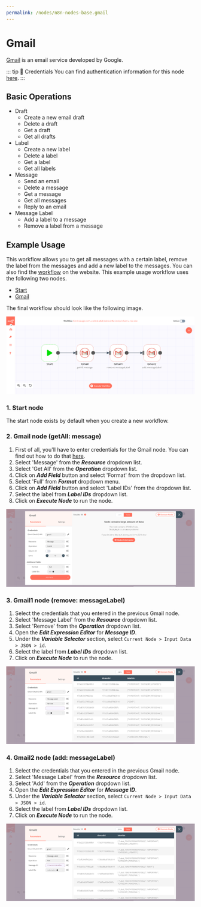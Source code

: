 ```yaml
---
permalink: /nodes/n8n-nodes-base.gmail
---
```


# Gmail

[Gmail](https://www.gmail.com) is an email service developed by Google.

::: tip 🔑 Credentials
You can find authentication information for this node [here](../../../credentials/Google/README.md).
:::

## Basic Operations

- Draft
    - Create a new email draft
    - Delete a draft
    - Get a draft
    - Get all drafts
- Label
    - Create a new label
    - Delete a label
    - Get a label
    - Get all labels
- Message
    - Send an email
    - Delete a message
    - Get a message
    - Get all messages
    - Reply to an email
- Message Label
    - Add a label to a message
    - Remove a label from a message

## Example Usage

This workflow allows you to get all messages with a certain label, remove the label from the messages and add a new label to the messages. You can also find the [workflow](https://n8n.io/workflows/621) on the website. This example usage workflow uses the following two nodes.
- [Start](../../core-nodes/Start/README.md)
- [Gmail]()

The final workflow should look like the following image.

![A workflow with the Gmail node](./workflow.png)

### 1. Start node

The start node exists by default when you create a new workflow.

### 2. Gmail node (getAll: message)

1. First of all, you'll have to enter credentials for the Gmail node. You can find out how to do that [here](../../../credentials/Google/README.md).
2. Select 'Message' from the ***Resource*** dropdown list.
2. Select 'Get All' from the ***Operation*** dropdown list.
3. Click on ***Add Field*** button and select 'Format' from the dropdown list.
4. Select 'Full' from ***Format*** dropdown menu.
5. Click on ***Add Field*** button and select 'Label IDs' from the dropdown list.
6. Select the label from ***Label IDs*** dropdown list.
7. Click on ***Execute Node*** to run the node.

![Using the Gmail node to get all messages](./Gmail_node.png)

### 3. Gmail1 node (remove: messageLabel)

1. Select the credentials that you entered in the previous Gmail node.
2. Select 'Message Label' from the ***Resource*** dropdown list.
2. Select 'Remove' from the ***Operation*** dropdown list.
3. Open the ***Edit Expression Editor*** for ***Message ID***.
4. Under the ***Variable Selector*** section, select `Current Node > Input Data > JSON > id`.
5. Select the label from ***Label IDs*** dropdown list.
6. Click on ***Execute Node*** to run the node.

![Using the Gmail node to remove remove label from messages](./Gmail1_node.png)

### 4. Gmail2 node (add: messageLabel)

1. Select the credentials that you entered in the previous Gmail node.
2. Select 'Message Label' from the ***Resource*** dropdown list.
2. Select 'Add' from the ***Operation*** dropdown list.
3. Open the ***Edit Expression Editor*** for ***Message ID***.
4. Under the ***Variable Selector*** section, select `Current Node > Input Data > JSON > id`.
5. Select the label from ***Label IDs*** dropdown list.
6. Click on ***Execute Node*** to run the node.

![Using the Gmail node to add label to messages](./Gmail2_node.png)
